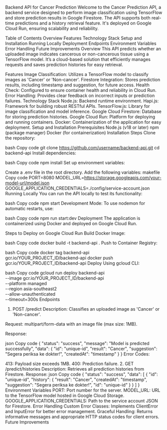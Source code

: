 Backend API for Cancer Prediction
Welcome to the Cancer Prediction API, a backend service designed to perform image classification using TensorFlow and store prediction results in Google Firestore. The API supports both real-time predictions and a history retrieval feature. It's deployed on Google Cloud Run, ensuring scalability and reliability.

Table of Contents
Overview
Features
Technology Stack
Setup and Installation
Running Locally
Deployment
Endpoints
Environment Variables
Error Handling
Future Improvements
Overview
This API predicts whether an uploaded image indicates cancerous or non-cancerous tissue using a TensorFlow model. It’s a cloud-based solution that efficiently manages requests and saves prediction histories for easy retrieval.

Features
Image Classification: Utilizes a TensorFlow model to classify images as 'Cancer' or 'Non-cancer'.
Firestore Integration: Stores prediction results, including timestamp and suggestion, for future access.
Health Check: Configured to ensure container health and reliability in Cloud Run.
Error Handling: Provides clear feedback on incorrect inputs or prediction failures.
Technology Stack
Node.js: Backend runtime environment.
Hapi.js: Framework for building robust RESTful APIs.
TensorFlow.js: Library for image classification and model inference.
Google Cloud Firestore: Database for storing prediction histories.
Google Cloud Run: Platform for deploying and running containers.
Docker: Containerization of the application for easy deployment.
Setup and Installation
Prerequisites
Node.js (v18 or later)
npm (package manager)
Docker (for containerization)
Installation Steps
Clone the repository:

bash
Copy code
git clone https://github.com/username/backend-api.git
cd backend-api
Install dependencies:

bash
Copy code
npm install
Set up environment variables:

Create a .env file in the root directory.
Add the following variables:
makefile
Copy code
PORT=8080
MODEL_URL=https://storage.googleapis.com/your-model-url/model.json
GOOGLE_APPLICATION_CREDENTIALS=./config/service-account.json
Running Locally
You can run the API locally to test its functionality:

bash
Copy code
npm start
Development Mode: To use nodemon for automatic restarts, use:

bash
Copy code
npm run start:dev
Deployment
The application is containerized using Docker and deployed on Google Cloud Run.

Steps to Deploy on Google Cloud Run
Build Docker Image:

bash
Copy code
docker build -t backend-api .
Push to Container Registry:

bash
Copy code
docker tag backend-api gcr.io/YOUR_PROJECT_ID/backend-api
docker push gcr.io/YOUR_PROJECT_ID/backend-api
Deploy Using gcloud CLI:

bash
Copy code
gcloud run deploy backend-api \
  --image gcr.io/YOUR_PROJECT_ID/backend-api \
  --platform managed \
  --region asia-southeast2 \
  --allow-unauthenticated \
  --timeout=300s
Endpoints
1. POST /predict
Description: Classifies an uploaded image as 'Cancer' or 'Non-cancer'.

Request: multipart/form-data with an image file (max size: 1MB).

Response:

json
Copy code
{
  "status": "success",
  "message": "Model is predicted successfully",
  "data": {
    "id": "unique-id",
    "result": "Cancer",
    "suggestion": "Segera periksa ke dokter!",
    "createdAt": "timestamp"
  }
}
Error Codes:

413: Payload size exceeds 1MB.
400: Prediction failure.
2. GET /predict/histories
Description: Retrieves all prediction histories from Firestore.
Response:
json
Copy code
{
  "status": "success",
  "data": [
    {
      "id": "unique-id",
      "history": {
        "result": "Cancer",
        "createdAt": "timestamp",
        "suggestion": "Segera periksa ke dokter!",
        "id": "unique-id"
      }
    }
  ]
}
Environment Variables
PORT: Port number for the server.
MODEL_URL: URL to the TensorFlow model hosted in Google Cloud Storage.
GOOGLE_APPLICATION_CREDENTIALS: Path to the service account JSON for Firestore.
Error Handling
Custom Error Classes: Implements ClientError and InputError for better error management.
Graceful Handling: Returns informative messages and appropriate HTTP status codes for client errors.
Future Improvements
